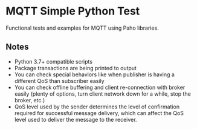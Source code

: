 # MQTT Simple Python Test

Functional tests and examples for MQTT using Paho libraries.

## Notes

- Python 3.7+ compatible scripts
- Package transactions are being printed to output
- You can check special behaviors like when publisher is having a different QoS than subscriber easily
- You can check offline buffering and client re-connection with broker easily
  (plenty of options, turn client network down for a while, stop the broker, etc.)
- QoS level used by the sender determines the level of confirmation required for 
  successful message delivery, which can affect the QoS level used to deliver the message to the receiver.
